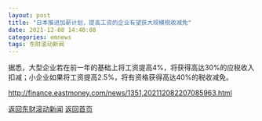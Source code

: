 ```yaml
---
layout: post
title: "日本推进加薪计划，提高工资的企业有望获大规模税收减免"
date: 2021-12-08 14:40:08
categories: emnews
tags: 东财滚动新闻
---
```


据悉，大型企业若在前一年的基础上将工资提高4%，将获得高达30%的应税收入扣减；小企业如果将工资提高2.5%，将有资格获得高达40%的税收减免。

<http://finance.eastmoney.com/news/1351,202112082207085963.html>

[返回东财滚动新闻](//finews.withounder.com/emnews/)
[返回首页](//finews.withounder.com/)
